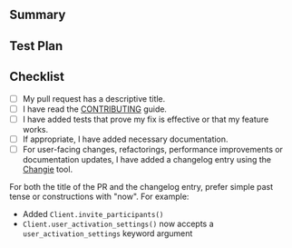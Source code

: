 ## Summary

<!-- What's the purpose of the change? What does it do, and why? -->

## Test Plan

<!-- How was it tested? -->

## Checklist

<!-- Put an `x` in the boxes that apply. You can also fill these out after creating the PR. -->

- [ ] My pull request has a descriptive title.
- [ ] I have read the [CONTRIBUTING] guide.
- [ ] I have added tests that prove my fix is effective or that my feature works.
- [ ] If appropriate, I have added necessary documentation.
- [ ] For user-facing changes, refactorings, performance improvements or documentation updates, I have added a changelog entry using the [Changie] tool.

For both the title of the PR and the changelog entry, prefer simple past tense or constructions with "now". For example:

  - Added `Client.invite_participants()`
  - `Client.user_activation_settings()` now accepts a `user_activation_settings` keyword argument

[CONTRIBUTING]: https://citric.readthedocs.io/en/latest/contributing/code-of-conduct.html
[Changie]: https://changie.dev/
